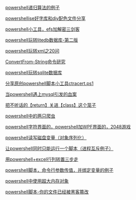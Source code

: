 ﻿---
layout: default
permalink: /powershell/
---



[powershell递归算法的例子](https://kasini3000.github.io/powershell/powershell递归算法的例子)

[powershellise好字库和diy配色文件分享](https://kasini3000.github.io/powershell/powershellise好字库和diy配色文件分享)

[powershell小工具，efs加解密三剑客](https://kasini3000.github.io/powershell/powershell小工具，efs加解密三剑客)

[powershell玩转litedb数据库-第二版](https://kasini3000.github.io/powershell/powershell玩转litedb数据库-第二版)

[powershell玩转xml之20问](https://kasini3000.github.io/powershell/powershell玩转xml之20问)

[ConvertFrom-String命令研究](https://kasini3000.github.io/powershell/ConvertFrom-String命令研究)

[powershell玩转sqlite数据库](https://kasini3000.github.io/powershell/powershell玩转sqlite数据库)

[分享原创powershell脚本小工具ctracert.ps1](https://kasini3000.github.io/powershell/分享原创powershell脚本小工具ctracert.ps1)

[当powershell遇上mysql引发的血案](https://kasini3000.github.io/powershell/当powershell遇上mysql引发的血案)

[把不听话的【return】关进【class】这个笼子](https://kasini3000.github.io/powershell/把不听话的【return】关进【class】这个笼子)

[powershell中的两只爬虫](https://kasini3000.github.io/powershell/powershell中的两只爬虫)

[powershell字符界面的，powershell加WPF界面的，2048游戏](https://kasini3000.github.io/powershell/powershell字符界面的，powershell加WPF界面的，2048游戏)

[powershell读写磁盘变量（对象序列化）](https://kasini3000.github.io/powershell/powershell读写磁盘变量（对象序列化）)

[让powershell同时只能运行一个脚本（进程互斥例子）](https://kasini3000.github.io/powershell/让powershell同时只能运行一个脚本（进程互斥例子）)

[用powershell+excel行列转置三步走](https://kasini3000.github.io/powershell/用powershell+excel行列转置三步走)

[powershell脚本，命令行参数传值，并绑定变量的例子](https://kasini3000.github.io/powershell/powershell脚本，命令行参数传值，并绑定变量的例子)

[powershell中使用超大内存对象](https://kasini3000.github.io/powershell/powershell中使用超大内存对象)

[powershell脚本-你的文件已经被黑客篡改](https://kasini3000.github.io/powershell/powershell脚本-你的文件已经被黑客篡改)

<!--







-->

